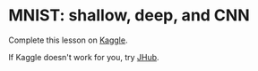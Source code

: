 # MNIST: shallow, deep, and CNN

Complete this lesson on [Kaggle](https://www.kaggle.com/xuyinjiesh/mnist-shallow-deep-and-cnn).

If Kaggle doesn't work for you, try [JHub](https://www.aiwaffle.com/jhub/).
